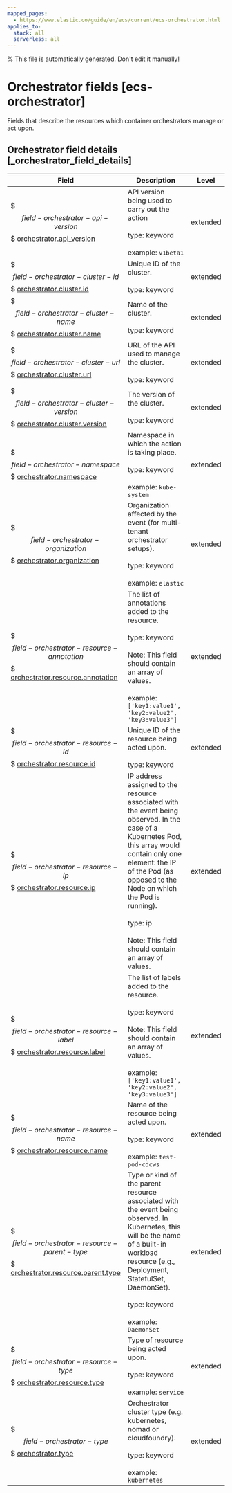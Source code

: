 ```yaml
---
mapped_pages:
  - https://www.elastic.co/guide/en/ecs/current/ecs-orchestrator.html
applies_to:
  stack: all
  serverless: all
---
```

% This file is automatically generated. Don't edit it manually!

# Orchestrator fields [ecs-orchestrator]

Fields that describe the resources which container orchestrators manage or act upon.

## Orchestrator field details [_orchestrator_field_details]

| Field | Description | Level |
| --- | --- | --- |
| $$$field-orchestrator-api-version$$$ [orchestrator.api_version](#field-orchestrator-api-version) | API version being used to carry out the action<br><br>type: keyword<br><br>example: `v1beta1` | extended |
| $$$field-orchestrator-cluster-id$$$ [orchestrator.cluster.id](#field-orchestrator-cluster-id) | Unique ID of the cluster.<br><br>type: keyword | extended |
| $$$field-orchestrator-cluster-name$$$ [orchestrator.cluster.name](#field-orchestrator-cluster-name) | Name of the cluster.<br><br>type: keyword | extended |
| $$$field-orchestrator-cluster-url$$$ [orchestrator.cluster.url](#field-orchestrator-cluster-url) | URL of the API used to manage the cluster.<br><br>type: keyword | extended |
| $$$field-orchestrator-cluster-version$$$ [orchestrator.cluster.version](#field-orchestrator-cluster-version) | The version of the cluster.<br><br>type: keyword | extended |
| $$$field-orchestrator-namespace$$$ [orchestrator.namespace](#field-orchestrator-namespace) | Namespace in which the action is taking place.<br><br>type: keyword<br><br>example: `kube-system` | extended |
| $$$field-orchestrator-organization$$$ [orchestrator.organization](#field-orchestrator-organization) | Organization affected by the event (for multi-tenant orchestrator setups).<br><br>type: keyword<br><br>example: `elastic` | extended |
| $$$field-orchestrator-resource-annotation$$$ [orchestrator.resource.annotation](#field-orchestrator-resource-annotation) | The list of annotations added to the resource.<br><br>type: keyword<br><br>Note: This field should contain an array of values.<br><br>example: `['key1:value1', 'key2:value2', 'key3:value3']` | extended |
| $$$field-orchestrator-resource-id$$$ [orchestrator.resource.id](#field-orchestrator-resource-id) | Unique ID of the resource being acted upon.<br><br>type: keyword | extended |
| $$$field-orchestrator-resource-ip$$$ [orchestrator.resource.ip](#field-orchestrator-resource-ip) | IP address assigned to the resource associated with the event being observed. In the case of a Kubernetes Pod, this array would contain only one element: the IP of the Pod (as opposed to the Node on which the Pod is running).<br><br>type: ip<br><br>Note: This field should contain an array of values. | extended |
| $$$field-orchestrator-resource-label$$$ [orchestrator.resource.label](#field-orchestrator-resource-label) | The list of labels added to the resource.<br><br>type: keyword<br><br>Note: This field should contain an array of values.<br><br>example: `['key1:value1', 'key2:value2', 'key3:value3']` | extended |
| $$$field-orchestrator-resource-name$$$ [orchestrator.resource.name](#field-orchestrator-resource-name) | Name of the resource being acted upon.<br><br>type: keyword<br><br>example: `test-pod-cdcws` | extended |
| $$$field-orchestrator-resource-parent-type$$$ [orchestrator.resource.parent.type](#field-orchestrator-resource-parent-type) | Type or kind of the parent resource associated with the event being observed. In Kubernetes, this will be the name of a built-in workload resource (e.g., Deployment, StatefulSet, DaemonSet).<br><br>type: keyword<br><br>example: `DaemonSet` | extended |
| $$$field-orchestrator-resource-type$$$ [orchestrator.resource.type](#field-orchestrator-resource-type) | Type of resource being acted upon.<br><br>type: keyword<br><br>example: `service` | extended |
| $$$field-orchestrator-type$$$ [orchestrator.type](#field-orchestrator-type) | Orchestrator cluster type (e.g. kubernetes, nomad or cloudfoundry).<br><br>type: keyword<br><br>example: `kubernetes` | extended |


